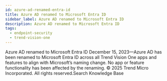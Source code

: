 ```yaml
---
id: azure-ad-renamed-entra-id
title: Azure AD renamed to Microsoft Entra ID
sidebar_label: Azure AD renamed to Microsoft Entra ID
description: Azure AD renamed to Microsoft Entra ID
tags:
  - endpoint-security
  - trend-vision-one
---
```


 Azure AD renamed to Microsoft Entra ID December 15, 2023—Azure AD has been renamed to Microsoft Entra ID across all Trend Vision One apps and features to align with Microsoft’s naming change. No app or feature functionality has been affected by the renaming. © 2025 Trend Micro Incorporated. All rights reserved.Search Knowledge Base